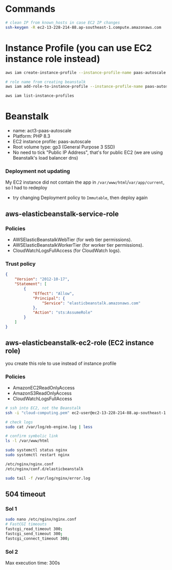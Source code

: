 # Commands
```bash
# clean IP from known_hosts in case EC2 IP changes
ssh-keygen -R ec2-13-228-214-88.ap-southeast-1.compute.amazonaws.com  
```

# Instance Profile (you can use EC2 instance role instead)
```bash
aws iam create-instance-profile --instance-profile-name paas-autoscale

# role name from creating beanstalk
aws iam add-role-to-instance-profile --instance-profile-name paas-autoscale --role-name aws-elasticbeanstalk-service-role

aws iam list-instance-profiles
```

# Beanstalk
- name: act3-paas-autoscale
- Platform: PHP 8.3
- EC2 instance profile: paas-autoscale
- Root volume type: gp3 (General Purpose 3 SSD)
- No need to tick "Public IP Address", that's for public EC2 (we are using Beanstalk's load balancer dns)

### Deployment not updating
My EC2 instance did not contain the app in `/var/www/html`/`var/app/current`, so I had to redeploy
- try changing Deployment policy to `Immutable`, then deploy again


## aws-elasticbeanstalk-service-role 
### Policies
- AWSElasticBeanstalkWebTier (for web tier permissions).
- AWSElasticBeanstalkWorkerTier (for worker tier permissions).
- CloudWatchLogsFullAccess (for CloudWatch logs).

### Trust policy
```json
{
    "Version": "2012-10-17",
    "Statement": [
        {
            "Effect": "Allow",
            "Principal": {
                "Service": "elasticbeanstalk.amazonaws.com"
            },
            "Action": "sts:AssumeRole"
        }
    ]
}
```

## aws-elasticbeanstalk-ec2-role (EC2 instance role)
you create this role to use instead of instance profile
### Policies
- AmazonEC2ReadOnlyAccess
- AmazonS3ReadOnlyAccess
- CloudWatchLogsFullAccess

```bash
# ssh into EC2, not the Beanstalk
ssh -i "cloud-computing.pem" ec2-user@ec2-13-228-214-88.ap-southeast-1.compute.amazonaws.com

# check logs
sudo cat /var/log/eb-engine.log | less

# confirm symbolic link
ls -l /var/www/html

sudo systemctl status nginx
sudo systemctl restart nginx

/etc/nginx/nginx.conf
/etc/nginx/conf.d/elasticbeanstalk

sudo tail -f /var/log/nginx/error.log
```

## 504 timeout
### Sol 1
```bash
sudo nano /etc/nginx/nginx.conf
# FastCGI timeouts
fastcgi_read_timeout 300;
fastcgi_send_timeout 300;
fastcgi_connect_timeout 300;
```
### Sol 2
Max execution time: 300s

